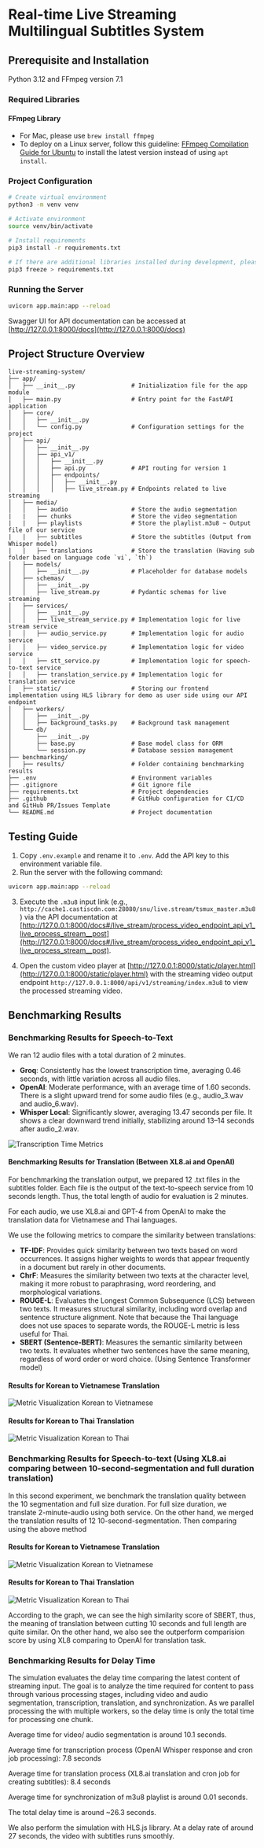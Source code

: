 # Real-time Live Streaming Multilingual Subtitles System

## Prerequisite and Installation

Python 3.12 and FFmpeg version 7.1

### Required Libraries

#### FFmpeg Library

- For Mac, please use `brew install ffmpeg`
- To deploy on a Linux server, follow this guideline: [FFmpeg Compilation Guide for Ubuntu](https://trac.ffmpeg.org/wiki/CompilationGuide/Ubuntu#FFmpeg) to install the latest version instead of using `apt install`.

### Project Configuration

```bash
# Create virtual environment
python3 -m venv venv

# Activate environment
source venv/bin/activate

# Install requirements
pip3 install -r requirements.txt

# If there are additional libraries installed during development, please update requirements.txt
pip3 freeze > requirements.txt
```

### Running the Server

```bash
uvicorn app.main:app --reload
```

Swagger UI for API documentation can be accessed at [http://127.0.0.1:8000/docs](http://127.0.0.1:8000/docs)

## Project Structure Overview

```plaintext
live-streaming-system/
├── app/
│   ├── __init__.py                # Initialization file for the app module
│   ├── main.py                    # Entry point for the FastAPI application
│   ├── core/
│   │   ├── __init__.py
│   │   └── config.py              # Configuration settings for the project
│   ├── api/
│   │   ├── __init__.py
│   │   ├── api_v1/
│   │   │   ├── __init__.py
│   │   │   ├── api.py             # API routing for version 1
│   │   │   ├── endpoints/
│   │   │   │   ├── __init__.py
│   │   │   │   ├── live_stream.py # Endpoints related to live streaming
│   ├── media/
│   │   ├── audio                  # Store the audio segmentation
|   |   ├── chunks                 # Store the video segmentation
|   |   ├── playlists              # Store the playlist.m3u8 ~ Output file of our service
|   |   ├── subtitles              # Store the subtitles (Output from Whisper model)
|   |   ├── translations           # Store the translation (Having sub folder based on language code `vi`, `th`)
│   ├── models/
│   │   ├── __init__.py            # Placeholder for database models
│   ├── schemas/
│   │   ├── __init__.py
│   │   ├── live_stream.py         # Pydantic schemas for live streaming
│   ├── services/
│   │   ├── __init__.py
│   │   ├── live_stream_service.py # Implementation logic for live stream service
│   │   ├── audio_service.py       # Implementation logic for audio service
│   │   ├── video_service.py       # Implementation logic for video service
│   │   ├── stt_service.py         # Implementation logic for speech-to-text service
│   │   ├── translation_service.py # Implementation logic for translation service
│   ├── static/                    # Storing our frontend implementation using HLS library for demo as user side using our API endpoint
│   ├── workers/
│   │   ├── __init__.py
│   │   ├── background_tasks.py    # Background task management
│   └── db/
│       ├── __init__.py
│       ├── base.py                # Base model class for ORM
│       └── session.py             # Database session management
├── benchmarking/
│   ├── results/                   # Folder containing benchmarking results
├── .env                           # Environment variables
├── .gitignore                     # Git ignore file
├── requirements.txt               # Project dependencies
├── .github                        # GitHub configuration for CI/CD and GitHub PR/Issues Template
└── README.md                      # Project documentation
```

## Testing Guide

1. Copy `.env.example` and rename it to `.env`. Add the API key to this environment variable file.
2. Run the server with the following command:

```bash
uvicorn app.main:app --reload
```

3. Execute the `.m3u8` input link (e.g., `http://cache1.castiscdn.com:28080/snu/live.stream/tsmux_master.m3u8`) via the API documentation at [http://127.0.0.1:8000/docs#/live_stream/process_video_endpoint_api_v1_live_process_stream__post](http://127.0.0.1:8000/docs#/live_stream/process_video_endpoint_api_v1_live_process_stream__post).

4. Open the custom video player at [http://127.0.0.1:8000/static/player.html](http://127.0.0.1:8000/static/player.html) with the streaming video output endpoint `http://127.0.0.1:8000/api/v1/streaming/index.m3u8` to view the processed streaming video.

## Benchmarking Results

### Benchmarking Results for Speech-to-Text 

We ran 12 audio files with a total duration of 2 minutes.

- **Groq**: Consistently has the lowest transcription time, averaging 0.46 seconds, with little variation across all audio files.
- **OpenAI**: Moderate performance, with an average time of 1.60 seconds. There is a slight upward trend for some audio files (e.g., audio_3.wav and audio_6.wav).
- **Whisper Local**: Significantly slower, averaging 13.47 seconds per file. It shows a clear downward trend initially, stabilizing around 13–14 seconds after audio_2.wav.

![Transcription Time Metrics](./benchmarking/results/metrics_transcription_time.png)

#### Benchmarking Results for Translation (Between XL8.ai and OpenAI)

For benchmarking the translation output, we prepared 12 .txt files in the subtitles folder. Each file is the output of the text-to-speech service from 10 seconds length. Thus, the total length of audio for evaluation is 2 minutes.

For each audio, we use XL8.ai and GPT-4 from OpenAI to make the translation data for Vietnamese and Thai languages.

We use the following metrics to compare the similarity between translations:

- **TF-IDF**: Provides quick similarity between two texts based on word occurrences. It assigns higher weights to words that appear frequently in a document but rarely in other documents.
- **ChrF**: Measures the similarity between two texts at the character level, making it more robust to paraphrasing, word reordering, and morphological variations.
- **ROUGE-L**: Evaluates the Longest Common Subsequence (LCS) between two texts. It measures structural similarity, including word overlap and sentence structure alignment. Note that because the Thai language does not use spaces to separate words, the ROUGE-L metric is less useful for Thai.
- **SBERT (Sentence-BERT)**: Measures the semantic similarity between two texts. It evaluates whether two sentences have the same meaning, regardless of word order or word choice. (Using Sentence Transformer model)

#### Results for Korean to Vietnamese Translation

![Metric Visualization Korean to Vietnamese](./benchmarking/results/metrics_visualization_vi.png)

#### Results for Korean to Thai Translation

![Metric Visualization Korean to Thai](./benchmarking/results/metrics_visualization_th.png)

### Benchmarking Results for Speech-to-text (Using XL8.ai comparing between 10-second-segmentation and full duration translation)

In this second experiment, we benchmark the translation quality between the 10 segmentation and full size duration. For full size duration, we translate 2-minute-audio using both service. On the other hand, we merged the translation results of 12 10-second-segmentation. Then comparing using the above method

#### Results for Korean to Vietnamese Translation

![Metric Visualization Korean to Vietnamese](./benchmarking/results/vietnamese_metrics_visualization.png)

#### Results for Korean to Thai Translation

![Metric Visualization Korean to Thai](./benchmarking/results/thai_metrics_visualization.png)

According to the graph, we can see the high similarity score of SBERT, thus, the meaning of translation between cutting 10 seconds and full length are quite similar. On the other hand, we also see the outperform comparision score by using XL8 comparing to OpenAI for translation task. 

### Benchmarking Results for Delay Time

The simulation evaluates the delay time comparing the latest content of streaming input. The goal is to analyze the time required for content to pass through various processing stages, including video and audio segmentation, transcription, translation, and synchronization. As we parallel processing the with multiple workers, so the delay time is only the total time for processing one chunk.

Average time for video/ audio segmentation is around 10.1 seconds.

Average time for transcription process (OpenAI Whisper response and cron job processing): 7.8 seconds 

Average time for translation process (XL8.ai translation and cron job for creating subtitles): 8.4 seconds

Average time for synchronization of m3u8 playlist is around 0.01 seconds.

The total delay time is around ~26.3 seconds. 

We also perform the simulation with HLS.js library. At a delay rate of around 27 seconds, the video with subtitles runs smoothly.